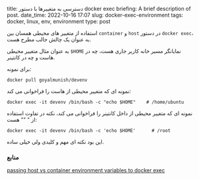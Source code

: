 title: دسترسی به متغییرها با دستور docker exec 
briefing: A brief description of post.
date_time: 2022-10-16 17:07
slug: docker-exec-environment
tags: docker, linux, env, environment
type: post

استفاده از متغییر های محیطی همسان بین `container` و `host` در دستور `docker exec`، به عنوان یک چالش جالب مطرح هست.

به عنوان مثال متغییر محیطی `$HOME` نمایانگر مسیر خانه کاربر جاری هست، چه در هاست و چه در کانتینر.

برای نمونه:

    docker pull goyalmunish/devenv

نمونه ای که متغییر محیطی از هاست را فراخوانی می کند:

    docker exec -it devenv /bin/bash -c "echo $HOME"    # /home/ubuntu

نمونه ای که متغییر محیطی از داخل کانتینر را فراخوانی می کند، نکته در تفاوت استفاده از " "" هست:

    docker exec -it devenv /bin/bash -c 'echo $HOME'      # /root

این بود نکته ای مهم و کلیدی ولی خیلی ساده.

### منابع
[passing host vs container environment variables to docker exec](https://medium.com/an-idea/passing-host-vs-container-environment-variables-to-docker-exec-5c1b18e6de8e)